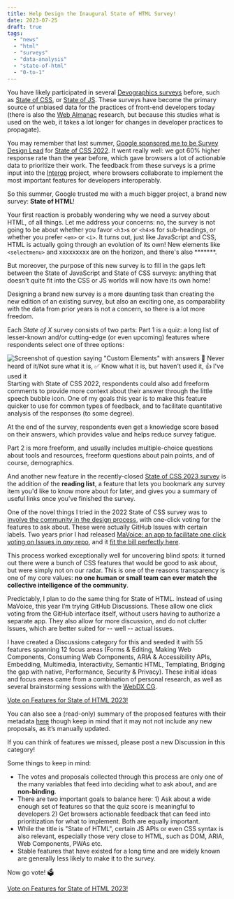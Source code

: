 ```yaml
---
title: Help Design the Inaugural State of HTML Survey!
date: 2023-07-25
draft: true
tags:
  - "news"
  - "html"
  - "surveys"
  - "data-analysis"
  - "state-of-html"
  - "0-to-1"
---
```


You have likely participated in several [Devographics surveys](https://survey.devographics.com/en-US) before,
such as [State of CSS](https://stateofcss.com/en-us/), or [State of JS](https://stateofjs.com/en-us/).
These surveys have become the primary source of unbiased data for the practices of front-end developers today
(there is also the [Web Almanac](https://almanac.httparchive.org/) research, but because this studies what is used on the web, it takes a lot longer for changes in developer practices to propagate).

You may remember that last summer, [Google sponsored me to be Survey Design Lead](/blog/2022/07/help-design-the-state-of-css-survey-2022/) for [State of CSS 2022](https://survey.devographics.com/en-US/survey/state-of-css/2022).
It went really well: we got 60% higher response rate than the year before, which gave browsers a lot of actionable data to prioritize their work.
The feedback from these surveys is a prime input into the [Interop](https://web.dev/interop-2023/) project,
where browsers collaborate to implement the most important features for developers interoperably.

So this summer, Google trusted me with a much bigger project, a brand new survey: **State of HTML**!

<!-- more -->

Your first reaction is probably wondering why we need a survey about HTML, of all things. Let me address your concerns: no, the survey is not going to be about whether you favor `<h3>`s or `<h4>`s for sub-headings, or whether you prefer `<em>` or `<i>`. It turns out, just like JavaScript and CSS, HTML is actually going through an evolution of its own! New elements like `<selectmenu>` and xxxxxxxxx are on the horizon, and there's also *******. 

But moreover, the purpose of this new survey is to fill in the gaps left between the State of JavaScript and State of CSS surveys: anything that doesn't quite fit into the CSS or JS worlds will now have its own home!

Designing a brand new survey is a more daunting task than creating the new edition of an existing survey,
but also an exciting one, as comparability with the data from prior years is not a concern,
so there is a lot more freedom.

Each *State of X* survey consists of two parts:
Part 1 is a quiz: a long list of lesser-known and/or cutting-edge (or even upcoming) features where respondents select one of three options:

![Screenshot of question saying "Custom Elements" with answers 🤷 Never heard of it/Not sure what it is, ✅ Know what it is, but haven't used it, 👍 I've used it](images/image.png)
Starting with State of CSS 2022, respondents could also add freeform comments to provide more context about their answer through the little speech bubble icon.
One of my goals this year is to make this feature quicker to use for common types of feedback,
and to facilitate quantitative analysis of the responses (to some degree).

At the end of the survey, respondents even get a knowledge score based on their answers,
which provides value and helps reduce survey fatigue.

Part 2 is more freeform, and usually includes multiple-choice questions about tools and resources, freeform questions about pain points, and of course, demographics.

And another new feature in the recently-closed [State of CSS 2023 survey](https://survey.devographics.com/en-US/survey/state-of-css/2023) is the addition of the **reading list**, a feature that lets you bookmark any survey item you'd like to know more about for later, and gives you a summary of useful links once you've finished the survey. 

One of the novel things I tried in the 2022 State of CSS survey was to [involve the community in the design process](/blog/2022/07/help-design-the-state-of-css-survey-2022/),
with one-click voting for the features to ask about.
These were actually GitHub Issues with certain labels.
Two years prior I had released [MaVoice: an app to facilitate one click voting on Issues in *any* repo](/blog/2020/07/releasing-mavoice-a-free-app-to-vote-on-repo-issues/),
and it [fit the bill perfectly here](https://projects.verou.me/mavoice/?repo=devographics/surveys&labels=State%20of%20CSS%202022).

This process worked exceptionally well for uncovering blind spots: it turned out there were a bunch of CSS features that would be good to ask about, but were simply not on our radar.
This is one of the reasons transparency is one of my core values: **no one human or small team can ever match the collective intelligence of the community**.

Predictably, I plan to do the same thing for State of HTML.
Instead of using MaVoice, this year I’m trying GitHub Discussions.
These allow one click voting from the GitHub interface itself,
without users having to authorize a separate app.
They also allow for more discussion, and do not clutter Issues, which are better suited for -- well -- actual issues.

I have created a Discussions category for this and seeded it with 55 features spanning 12 focus areas (Forms & Editing, Making Web Components, Consuming Web Components, ARIA & Accessibility APIs, Embedding, Multimedia, Interactivity, Semantic HTML, Templating, Bridging the gap with native, Performance, Security & Privacy).
These initial ideas and focus areas came from a combination of personal research, as well as several brainstorming sessions with the [WebDX CG](https://www.w3.org/community/webdx/).

<a class="call-to-action" href="https://github.com/Devographics/surveys/discussions/categories/state-of-html-2023-features">Vote on Features for State of HTML 2023!</a>

You can also see a (read-only) summary of the proposed features with their metadata [here](https://coda.io/@leaverou/html-features)
though keep in mind that it may not not include any new proposals, as it’s manually updated.

If you can think of features we missed, please post a new Discussion in this category!

Some things to keep in mind:
- The votes and proposals collected through this process are only one of the many variables that feed into deciding what to ask about, and are **non-binding**.
- There are two important goals to balance here: 1) Ask about a wide enough set of features so that the quiz score is meaningful to developers 2) Get browsers actionable feedback that can feed into prioritization for what to implement. Both are equally important.
- While the title is "State of HTML", certain JS APIs or even CSS syntax is also relevant, especially those very close to HTML, such as DOM, ARIA, Web Components, PWAs etc.
- Stable features that have existed for a long time and are widely known are generally less likely to make it to the survey.

Now go vote! 🗳

<a class="call-to-action" href="https://github.com/Devographics/surveys/discussions/categories/state-of-html-2023-features">Vote on Features for State of HTML 2023!</a>
